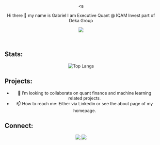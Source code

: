 <div align="center">


<a

Hi there 👋 
my name is Gabriel 
I am Executive Quant @ IQAM Invest part of Deka Group
</a>


<p align="center">
  <a href="https://skillicons.dev">
    <img src="https://skillicons.dev/icons?i=atom,bash,bots,css,cpp,docker,git,github,githubactions,gitlab,grafana,julia,latex,linux,matlab,md,mongodb,mysql,netlify,octave,postgres,py,pytorch,r,raspberrypi,sqlite,tensorflow,arduino" />
  </a>
</p>

<br>

<h2 align="left">Stats:</h2>

![Top Langs](https://github-readme-stats.vercel.app/api/top-langs/?username=GabrielKaiserQFin&layout=donut)
<!--
<p align="center">
![Gabriel's GitHub stats](https://github-readme-stats.vercel.app/api?username=GabrielKaiserQFin&theme=tokyonight)
</p>
-->



<h2 align="left">Projects:</h2>

- 👯 I’m looking to collaborate on quant finance and machine learning related projects.
- 📫 How to reach me: Either via Linkedin or see the about page of my homepage.


<h2 align="left">Connect:</h2>

<p align="center">

 <a href="https://gabrielkaiserqfin.github.io/" target="blank">
   <img src="https://skillicons.dev/icons?i=netlify" />
      </a>
 
  <a href="https://www.linkedin.com/in/gabriel-kaiser-phd-a98a0083/" target="blank">
      <img src="https://skillicons.dev/icons?i=linkedin" />
	    </a> 
		
</p>
</div>



<!--
**GabrielKaiserQFin/GabrielKaiserQFin** is a ✨ _special_ ✨ repository because its `README.md` (this file) appears on your GitHub profile.
height="40" width="40" /> 
Here are some ideas to get you started:

- 🔭 I’m currently working on ...
- 🌱 I’m currently learning ...

- 🤔 I’m looking for help with ...
- 💬 Ask me about ...

- 😄 Pronouns: ...
- ⚡ Fun fact: ...
-->
